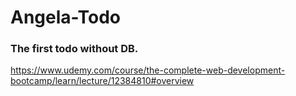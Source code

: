 # Angela-Todo

### The first todo without DB.
https://www.udemy.com/course/the-complete-web-development-bootcamp/learn/lecture/12384810#overview
